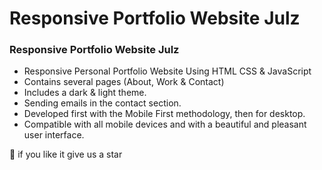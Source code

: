 # Responsive Portfolio Website Julz
### Responsive Portfolio Website Julz

- Responsive Personal Portfolio Website Using HTML CSS & JavaScript
- Contains several pages (About, Work & Contact)
- Includes a dark & light theme.
- Sending emails in the contact section.
- Developed first with the Mobile First methodology, then for desktop.
- Compatible with all mobile devices and with a beautiful and pleasant user interface.

💙  if you like it give us a star 

